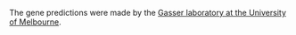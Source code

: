 [//]: # (Created by ./bin/manage_files.pl from ./species/Trichinella_nativa/PRJNA257433/Trichinella_nativa_PRJNA257433.annotation.html on Thu Jun 11 13:46:14 2020)
The gene predictions were made by the [Gasser laboratory at the University of Melbourne](http://www.gasserlab.org/).
